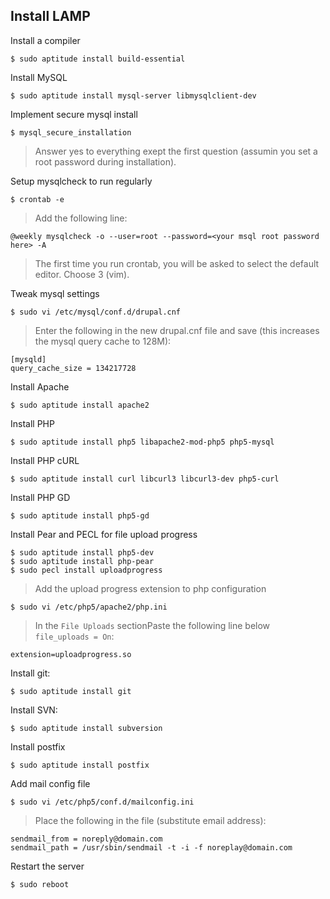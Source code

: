 ## Install LAMP ##

Install a compiler

    $ sudo aptitude install build-essential

Install MySQL

    $ sudo aptitude install mysql-server libmysqlclient-dev

Implement secure mysql install

    $ mysql_secure_installation

> Answer yes to everything exept the first question (assumin you set a root
> password during installation).

Setup mysqlcheck to run regularly

    $ crontab -e

> Add the following line:

    @weekly mysqlcheck -o --user=root --password=<your msql root password here> -A

> The first time you run crontab, you will be asked to select the default
> editor. Choose 3 (vim).

Tweak mysql settings

    $ sudo vi /etc/mysql/conf.d/drupal.cnf

> Enter the following in the new drupal.cnf file and save (this increases the
> mysql query cache to 128M):

    [mysqld]
    query_cache_size = 134217728

Install Apache

    $ sudo aptitude install apache2

Install PHP

    $ sudo aptitude install php5 libapache2-mod-php5 php5-mysql

Install PHP cURL

    $ sudo aptitude install curl libcurl3 libcurl3-dev php5-curl
    
Install PHP GD

    $ sudo aptitude install php5-gd

Install Pear and PECL for file upload progress

    $ sudo aptitude install php5-dev
    $ sudo aptitude install php-pear
    $ sudo pecl install uploadprogress

> Add the upload progress extension to php configuration

    $ sudo vi /etc/php5/apache2/php.ini

> In the `File Uploads` sectionPaste the following line below ` file_uploads = On`:

    extension=uploadprogress.so

Install git:

    $ sudo aptitude install git

Install SVN:

    $ sudo aptitude install subversion

Install postfix 

    $ sudo aptitude install postfix

Add mail config file

    $ sudo vi /etc/php5/conf.d/mailconfig.ini

> Place the following in the file (substitute email address):

    sendmail_from = noreply@domain.com
    sendmail_path = /usr/sbin/sendmail -t -i -f noreplay@domain.com

Restart the server

    $ sudo reboot

